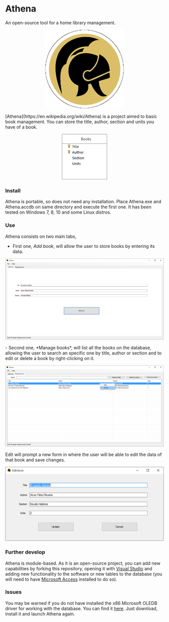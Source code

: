 # Athena

An open-source tool for a home library management.

<p align="center">
  <img height=250 src=misc/images/logo/logo.png?raw=true" alt="Logo"/>
</p>
[Athena](https://en.wikipedia.org/wiki/Athena) is a project aimed to basic book management. You can store the title, author, section and units you have of a book.

<p align="center">
  <img src=misc/images/screenshots/ddbb.png?raw=true" alt="Database diagram"/>
</p>

### Install
Athena is portable, so does not need any installation. Place Athena.exe and Athena.accdb on same directory and execute the first one. It has been tested on Windows 7, 8, 10 and some Linux distros.

### Use
Athena consists on two main tabs,
- First one, *Add book*, will allow the user to store books by entering its data.
<p align="center">
  <img src=misc/images/screenshots/add_book.png?raw=true" alt="Add book"/>
</p>
- Second one, *Manage books*, will list all the books on the database, allowing the user to search an specific one by title, author or section and to edit or delete a book by right-clicking on it.
<p align="center">
  <img src=misc/images/screenshots/manage_books.png?raw=true" alt="Manage books"/>
</p>
Edit will prompt a new form in where the user will be able to edit the data of that book and save changes.
<p align="center">
  <img src=misc/images/screenshots/edit_book.png?raw=true" alt="Edit book"/>
</p>

### Further develop
Athena is module-based. As it is an open-source project, you can add new capabilities by forking this repository, opening it with [Visual Studio](https://www.visualstudio.com/) and adding new functionality to the software or new tables to the database (you will need to have [Microsoft Access](https://products.office.com/es-es/access) installed to do so).

### Issues
You may be warned if you do not have installed the x86 Microsoft OLEDB driver for working with the database. You can find it [here](misc/drivers_OSx86/AccessDatabaseEngine.exe). Just download, install it and launch Athena again.
